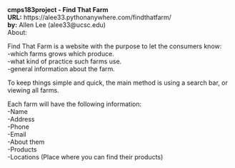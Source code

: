 <div>
  <b>cmps183project - Find That Farm<br></b>
  <div>
  <b>URL:</b>  https://alee33.pythonanywhere.com/findthatfarm/<br>
  <b>by:</b>   Allen Lee (alee33@ucsc.edu)<br>
  </div>
  <div>
  About:<br>
    <p>Find That Farm is a website with the purpose to let the consumers know:<br>
      -which farms grows which produce.<br>
      -what kind of practice such farms use.<br>
      -general information about the farm.<br></p>
    <p>To keep things simple and quick, the main method is using a search bar, or viewing all farms.<br></p>
    <p>Each farm will have the following information:<br>
      -Name<br>
      -Address<br>
      -Phone<br>
      -Email<br>
      -About them<br>
      -Products<br>
      -Locations (Place where you can find their products)<br></p>
  </div>
</div>
